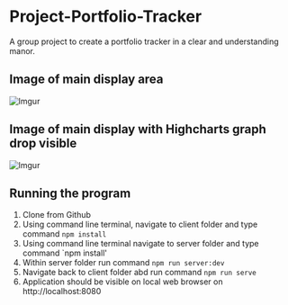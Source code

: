 # Project-Portfolio-Tracker
A group project to create a portfolio tracker in a clear and understanding manor.

## Image of main display area
![Imgur](https://i.imgur.com/Xlbf7KH.jpg)

## Image of main display with Highcharts graph drop visible
![Imgur](https://i.imgur.com/58nLDkX.jpg?1)

## Running the program
1. Clone from Github
2. Using command line terminal, navigate to client folder and type command `npm install`
3. Using command line terminal navigate to server folder and type command `npm install'
4. Within server folder run command `npm run server:dev`
5. Navigate back to client folder abd run command `npm run serve`
6. Application should be visible on local web browser on http://localhost:8080
